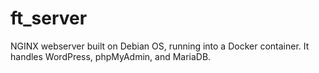 # ft_server
NGINX webserver built on Debian OS, running into a Docker container. It handles WordPress, phpMyAdmin, and MariaDB.

